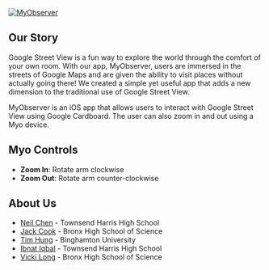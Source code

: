 [![MyObserver](http://i.imgur.com/GlxVtr2.png)](http://challengepost.com/software/myobserver)

## Our Story
Google Street View is a fun way to explore the world through the comfort of your own room. With our app, MyObserver, users are immersed in the streets of Google Maps and are given the ability to visit places without actually going there! We created a simple yet useful app that adds a new dimension to the traditional use of Google Street View.

MyObserver is an iOS app that allows users to interact with Google Street View using Google Cardboard. The user can also zoom in and out using a Myo device.

## Myo Controls
- **Zoom In**: Rotate arm clockwise
- **Zoom Out**: Rotate arm counter-clockwise

## About Us
- [Neil Chen](https://github.com/NWChen) - Townsend Harris High School
- [Jack Cook](https://github.com/jackcook) - Bronx High School of Science
- [Tim Hung](https://github.com/AvocadosConstant) - Binghamton University
- [Ibnat Iqbal](https://github.com/ibnatiqbal) - Townsend Harris High School
- [Vicki Long](https://github.com/vickilong) - Bronx High School of Science
